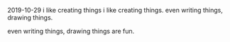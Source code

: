 2019-10-29 i like creating things
i like creating things. even writing things, drawing things.

even writing things, drawing things are fun.
